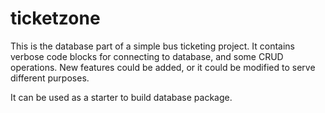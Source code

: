 # ticketzone

This is the database part of a simple bus ticketing project. It contains verbose code blocks for connecting to database, and some CRUD operations. New features could be added, or it could be modified to serve different purposes.

It can be used as a starter to build database package.
